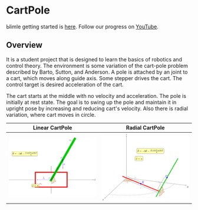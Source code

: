 # CartPole

Ыimle getting started is [here](docs/guide.md). Follow our progress on [YouTube](https://youtube.com/playlist?list=PLR1nN_AQOO9yAG5CHOA4l2x3j89t-3PYf).

## Overview
It is a student project that is designed to learn the basics of robotics and control theory.
The environment is some variation of the cart-pole problem described by Barto, Sutton, and Anderson.
A pole is attached by an joint to a cart, which moves along guide axis.
Some stepper drives the cart. The control target is desired acceleration of the cart.

The cart starts at the middle with no velocity and acceleration. The pole is initially at rest state.
The goal is to swing up the pole and maintain it in upright pose by increasing and reducing cart's velocity. Also there is radial variation, where cart moves in circle.

| **Linear CartPole**                         | **Radial CartPole**                              |
|---------------------------------------------|--------------------------------------------------|
| ![CartPole](docs/svg/linear_cart_pole.svg)  | ![RadialCartPole](docs/svg/radial_cart_pole.svg) |

